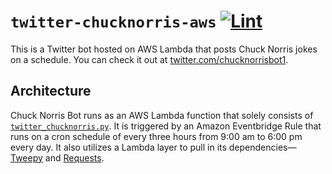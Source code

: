 # `twitter-chucknorris-aws` [![Lint](https://github.com/The-Kid-Gid/twitter-chucknorris-aws/workflows/Lint/badge.svg)](https://github.com/The-Kid-Gid/twitter-chucknorris-aws/actions?query=workflow%3ALint)

This is a Twitter bot hosted on AWS Lambda that posts Chuck Norris jokes on a schedule. You can check it out at [twitter.com/chucknorrisbot1](twitter.com/chucknorrisbot1).

## Architecture

Chuck Norris Bot runs as an AWS Lambda function that solely consists of [`twitter_chucknorris.py`](https://github.com/The-Kid-Gid/twitter-chucknorris-aws/blob/master/src/twitter_chucknorris.py). It is triggered by an Amazon Eventbridge Rule that runs on a cron schedule of every three hours from 9:00 am to 6:00 pm every day. It also utilizes a Lambda layer to pull in its dependencies—[Tweepy](https://github.com/tweepy/tweepy) and [Requests](https://github.com/psf/requests).
